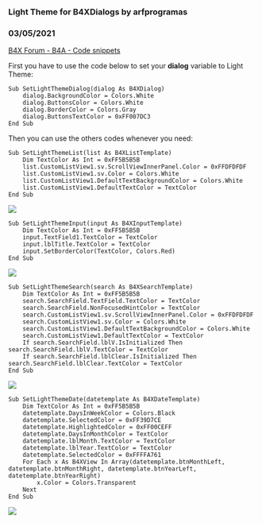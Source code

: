 ### Light Theme for B4XDialogs by arfprogramas
### 03/05/2021
[B4X Forum - B4A - Code snippets](https://www.b4x.com/android/forum/threads/128302/)

First you have to use the code below to set your **dialog** variable to Light Theme:  

```B4X
Sub SetLightThemeDialog(dialog As B4XDialog)  
    dialog.BackgroundColor = Colors.White  
    dialog.ButtonsColor = Colors.White  
    dialog.BorderColor = Colors.Gray  
    dialog.ButtonsTextColor = 0xFF007DC3  
End Sub
```

  
  
Then you can use the others codes whenever you need:  

```B4X
Sub SetLightThemeList(list As B4XListTemplate)  
    Dim TextColor As Int = 0xFF5B5B5B  
    list.CustomListView1.sv.ScrollViewInnerPanel.Color = 0xFFDFDFDF  
    list.CustomListView1.sv.Color = Colors.White  
    list.CustomListView1.DefaultTextBackgroundColor = Colors.White  
    list.CustomListView1.DefaultTextColor = TextColor  
End Sub
```

  
  
![](https://www.b4x.com/android/forum/attachments/109139)  
  

```B4X
Sub SetLightThemeInput(input As B4XInputTemplate)  
    Dim TextColor As Int = 0xFF5B5B5B  
    input.TextField1.TextColor = TextColor  
    input.lblTitle.TextColor = TextColor  
    input.SetBorderColor(TextColor, Colors.Red)  
End Sub
```

  
  
![](https://www.b4x.com/android/forum/attachments/109140)  
  

```B4X
Sub SetLightThemeSearch(search As B4XSearchTemplate)  
    Dim TextColor As Int = 0xFF5B5B5B  
    search.SearchField.TextField.TextColor = TextColor  
    search.SearchField.NonFocusedHintColor = TextColor  
    search.CustomListView1.sv.ScrollViewInnerPanel.Color = 0xFFDFDFDF  
    search.CustomListView1.sv.Color = Colors.White  
    search.CustomListView1.DefaultTextBackgroundColor = Colors.White  
    search.CustomListView1.DefaultTextColor = TextColor  
    If search.SearchField.lblV.IsInitialized Then search.SearchField.lblV.TextColor = TextColor  
    If search.SearchField.lblClear.IsInitialized Then search.SearchField.lblClear.TextColor = TextColor  
End Sub
```

  
  
![](https://www.b4x.com/android/forum/attachments/109141)  
  

```B4X
Sub SetLightThemeDate(datetemplate As B4XDateTemplate)  
    Dim TextColor As Int = 0xFF5B5B5B  
    datetemplate.DaysInWeekColor = Colors.Black  
    datetemplate.SelectedColor = 0xFF39D7CE  
    datetemplate.HighlightedColor = 0xFF00CEFF  
    datetemplate.DaysInMonthColor = TextColor  
    datetemplate.lblMonth.TextColor = TextColor  
    datetemplate.lblYear.TextColor = TextColor  
    datetemplate.SelectedColor = 0xFFFFA761  
    For Each x As B4XView In Array(datetemplate.btnMonthLeft, datetemplate.btnMonthRight, datetemplate.btnYearLeft, datetemplate.btnYearRight)  
        x.Color = Colors.Transparent  
    Next  
End Sub
```

  
  
![](https://www.b4x.com/android/forum/attachments/109142)